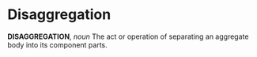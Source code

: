 # Disaggregation

**DISAGGREGATION**, _noun_ The act or operation of separating an aggregate body into its component parts.